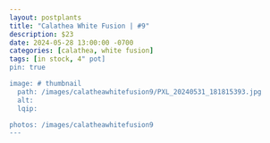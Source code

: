 ```yaml
---
layout: postplants
title: "Calathea White Fusion | #9"
description: $23
date: 2024-05-28 13:00:00 -0700
categories: [calathea, white fusion]
tags: [in stock, 4" pot]
pin: true

image: # thumbnail
  path: /images/calatheawhitefusion9/PXL_20240531_181815393.jpg
  alt:
  lqip:

photos: /images/calatheawhitefusion9
---
```

